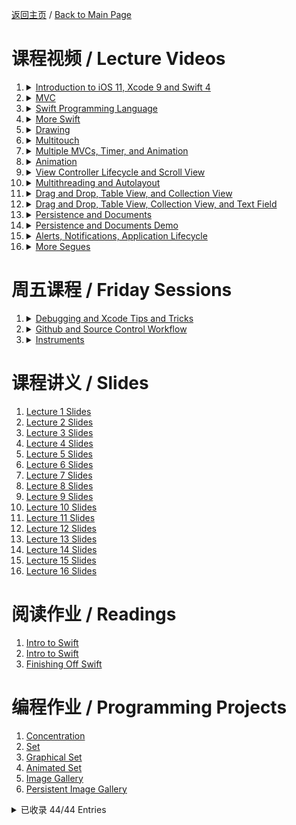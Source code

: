 [返回主页](../../README.md) / [Back to Main Page](../../en/README.md)

# 课程视频 / Lecture Videos

1. <details><summary><a href="https://itunesu-assets.itunes.apple.com/apple-assets-us-std-000001/CobaltPublic128/v4/c2/81/f1/c281f1aa-3abd-e87e-e16d-7eb0d4b1a5d8/311-6554896743492737986-01_9_25_17_1080p_CS193p_1080p_3mb_cc.m4v">Introduction to iOS 11, Xcode 9 and Swift 4</a></summary>Paul Hegarty provides an overview of the lecture series and introduces the different components in iOS. He concludes with a demo of Concentration Game.</details>
2. <details><summary><a href="https://itunesu-assets.itunes.apple.com/apple-assets-us-std-000001/CobaltPublic118/v4/a3/0f/1e/a30f1e6c-66b6-35da-ca51-321d272f0444/309-2503760600607007728-02_9_27_17_CS193p_720p_3mb_cc.m4v">MVC</a></summary>Paul Hegarty explains the Model-View-Controller (MVC) concept. He then continues the Concentration demo: demonstrating the application of MVC to the Concentration Game.</details>
3. <details><summary><a href="https://itunesu-assets.itunes.apple.com/apple-assets-us-std-000001/CobaltPublic128/v4/cc/18/4c/cc184cca-aaef-fd8e-e0f0-045e766707c9/319-2557083044702627203-03_10_02_17_prores_CS193p_1080p_3mb_cc.m4v">Swift Programming Language</a></summary>Paul Hegarty begins with a demonstration of making Concentration's button layout dynamic. He then reviews the first two lectures and continues diving into Swift.</details>
4. <details><summary><a href="https://itunesu-assets.itunes.apple.com/apple-assets-us-std-000001/CobaltPublic128/v4/a1/6e/07/a16e07a8-9978-bd09-8f68-e7e76cbf8b32/336-3848977901446740876-04_10_04_17_CS193p_1080p_3mb_cc.m4v">More Swift</a></summary>Paul Hegarty continues his coverage of Swift.</details>
5. <details><summary><a href="https://itunesu-assets.itunes.apple.com/apple-assets-us-std-000001/CobaltPublic128/v4/9d/97/13/9d9713ce-dc0b-c244-8ba5-1e218babe9fa/317-8878116075149346380-05_10_09_17_prores_CS193p_1080p_3mb_cc.m4v">Drawing</a></summary>Paul Hegarty covers error handling, special types any and anyobject, and casting. He then introduces views.</details>
6. <details><summary><a href="https://itunesu-assets.itunes.apple.com/apple-assets-us-std-000001/CobaltPublic128/v4/40/b6/28/40b62847-db9f-bc45-10fd-8026ac4e66e4/321-6728107643679048758-06_10_11_17_CS193p_1080p_3mb_cc.m4v">Multitouch</a></summary>Paul Hegarty continues his PlayingCard demonstration on views. He then introduces gestures and concludes with a demo on swiping, tapping and pinching.</details>
7. <details><summary><a href="https://itunesu-assets.itunes.apple.com/apple-assets-us-std-000001/CobaltPublic118/v4/41/40/da/4140da9f-07b3-52b5-c8a3-8e466d2ed444/309-96054835436878188-07_10_16_17_CS193p_1080p_3mb_cc.m4v">Multiple MVCs, Timer, and Animation</a></summary>Paul Hegarty begins with an explanation of multiple MVCs and demonstrates Theme Chooser in Concentration. He then introduces timer and animation.</details>
8. <details><summary><a href="https://itunesu-assets.itunes.apple.com/apple-assets-us-std-000001/CobaltPublic128/v4/16/8f/57/168f574f-523a-251d-9c32-22ac7c267ca9/327-7793456677118526749-08_10_18_17_1080p_3mb_cc.m4v">Animation</a></summary>Paul Hegarty continues his coverage of Animation.</details>
9. <details><summary><a href="https://itunesu-assets.itunes.apple.com/apple-assets-us-std-000001/CobaltPublic128/v4/b5/d5/96/b5d596e4-2ebc-f53e-930b-642207e21c87/335-8360806109958293556-09_10_23_17_prores_CS193p_1080p_3mb_cc2.m4v">View Controller Lifecycle and Scroll View</a></summary>Paul Hegarty delves into the view controller lifecycle – keeping track of what's happening in your Controller as it goes through its lifetime – and then demonstrates putting print()s into the multiple-MVC version of Concentration. He then covers scroll view.</details>
10. <details><summary><a href="https://itunesu-assets.itunes.apple.com/apple-assets-us-std-000001/CobaltPublic128/v4/1d/45/43/1d4543d6-2ed9-55d1-6cf1-1929b5319c10/311-695518005627000002-10_10_25_17_prores_CS193p_1080p_3mb_cc.m4v">Multithreading and Autolayout</a></summary>Paul Hegarty covers multithreading and then demonstrates with a multithreaded Cassini. He then introduces autolayout.</details>
11. <details><summary><a href="https://itunesu-assets.itunes.apple.com/apple-assets-us-std-000001/CobaltPublic128/v4/c8/4b/a1/c84ba1c1-d1b1-8cb3-8083-0cba3ea3013e/335-5035465745252410791-11_10_30_17_prores_CS193p_1080p_3mb_cc.m4v">Drag and Drop, Table View, and Collection View</a></summary>Paul Hegarty lectures about drag and drop – transferring information around within and between apps – and demonstrates applying it in a demonstration of EmojiArt. He then introduces UITableView and UICollectionView.</details>
12. <details><summary><a href="https://itunesu-assets.itunes.apple.com/apple-assets-us-std-000001/CobaltPublic128/v4/d1/b4/67/d1b467d2-b5fc-f2e3-4b5f-8c431659db66/303-5025198319972677062-12_11_01_17_prores_CS193p_1080p_3mb_cc.m4v">Drag and Drop, Table View, Collection View, and Text Field</a></summary>Paul Hegarty continues his demo of EmojiArt. He then covers editable text input control with UITextField.</details>
13. <details><summary><a href="https://itunesu-assets.itunes.apple.com/apple-assets-us-std-000001/CobaltPublic118/v4/d2/e4/c4/d2e4c497-670f-6b43-c919-6ec42e4481a9/312-9097236878835223246-13_11_06_17_prores_CS193p_1080p_3mb_cc.m4v">Persistence and Documents</a></summary>Paul Hegarty continues his demo of Emoji Art where he implements UITextField to add more Emoji. He then introduces persistence.</details>
14. <details><summary><a href="https://itunesu-assets.itunes.apple.com/apple-assets-us-std-000001/CobaltPublic128/v4/0b/fe/9f/0bfe9fe6-faae-0470-a9b0-81c1908cf484/305-1366423083051400424-14_11_08_17_prores_1_CS193p_1080p_3mb_cc.m4v">Persistence and Documents Demo</a></summary>Paul Hegarty extends his coverage of Documents. He then does a demonstration of using Codable to create a JSON representation, storing it in the filesystem then letting UIDocument store it instead, and then using UIDocumentBrowserViewController to choose/create/rename/move documents.</details>
15. <details><summary><a href="https://itunesu-assets.itunes.apple.com/apple-assets-us-std-000001/CobaltPublic118/v4/ca/bd/dc/cabddc02-88ed-f3b1-42df-a9efb8271e48/532-3346936006580998385-15_11_13_17_prores_CS193p_1080p_3mb_cc.m4v">Alerts, Notifications, Application Lifecycle</a></summary>Paul Hegarty covers alerts and action sheets, notifications and KVO, and the application lifecycle.</details>
16. <details><summary><a href="https://itunesu-assets.itunes.apple.com/apple-assets-us-std-000001/CobaltPublic118/v4/53/9b/4d/539b4d08-12e4-e0ff-8429-21d3b3df534a/511-8983128522622077657-16_11_15_17_prores_CS193p_1080p_3mb.m4v">More Segues</a></summary>Paul Hegarty talks about modal, popover, unwind, and embed segues.</details>

# 周五课程 / Friday Sessions

1. <details><summary><a href="https://itunesu-assets.itunes.apple.com/apple-assets-us-std-000001/CobaltPublic128/v4/05/6b/ee/056beea1-11c6-13da-e46a-56952ed2c733/504-8815564797834236275-Friday_01_9_29_17_WIP02_CS193p_1080p_3mb_cc.m4v">Debugging and Xcode Tips and Tricks</a></summary>Jason Riggs talks about debugging and shares Xcode tips and tricks.</details>
2. <details><summary><a href="https://itunesu-assets.itunes.apple.com/apple-assets-us-std-000001/CobaltPublic118/v4/7b/61/60/7b616031-b2f8-bf76-5171-9dd7c29109ba/533-6252825471341223932-Friday_02_WIP02_1080p_CS193p_1080p_3mb_cc.m4v">Github and Source Control Workflow</a></summary>Junjie Ke covers Github and the source control workflow.</details>
3. <details><summary><a href="https://itunesu-assets.itunes.apple.com/apple-assets-us-std-000001/CobaltPublic118/v4/30/9a/56/309a56d3-b57a-0bb1-c465-d80ec6740160/531-9139141023410630962-Friday_03_10_27_17_WIP02_CS193p_1080p_3mb_cc.m4v">Instruments</a></summary>Jason Riggs explains instruments.</details>

# 课程讲义 / Slides

1. [Lecture 1 Slides](https://itunesu-assets.itunes.apple.com/apple-assets-us-std-000001/CobaltPublic118/v4/b8/e3/2e/b8e32eaf-b0c4-4c3c-15e3-047f446b3e39/306-8064245884110005836-CS193P_F17_Lecture_1.pdf)
2. [Lecture 2 Slides](https://itunesu-assets.itunes.apple.com/apple-assets-us-std-000001/CobaltPublic128/v4/c2/d5/8f/c2d58f95-6448-17c1-fd56-46536fe6e2ae/335-8348407309262319289-CS193P_F17_Lecture_2.pdf)
3. [Lecture 3 Slides](https://itunesu-assets.itunes.apple.com/apple-assets-us-std-000001/CobaltPublic128/v4/2a/94/52/2a945263-f1f8-16b6-43e1-6ee87eab15c2/331-7606507835520006753-CS193P_F17_Lecture_3.pdf)
4. [Lecture 4 Slides](https://itunesu-assets.itunes.apple.com/apple-assets-us-std-000001/CobaltPublic118/v4/0e/70/72/0e707292-d70e-c91d-dbb4-e75eacf606cd/332-7722181712227503268-CS193P_F17_Lecture_4.pdf)
5. [Lecture 5 Slides](https://itunesu-assets.itunes.apple.com/apple-assets-us-std-000001/CobaltPublic128/v4/1f/17/6e/1f176e43-2235-47c3-01d3-8b79dffd5a47/330-1915007205404420726-CS193P_F17_Lecture_5.pdf)
6. [Lecture 6 Slides](https://itunesu-assets.itunes.apple.com/apple-assets-us-std-000001/CobaltPublic118/v4/e5/a7/ae/e5a7aeba-db5f-b50f-a6d3-861dd0bb8a57/312-5688919973254424356-CS193P_F17_Lecture_6.pdf)
7. [Lecture 7 Slides](https://itunesu-assets.itunes.apple.com/apple-assets-us-std-000001/CobaltPublic118/v4/a9/6f/3b/a96f3b8a-35c1-50bd-ce9f-e26a54d48544/320-5503734535583450465-CS193P_F17_Lecture_7.pdf)
8. [Lecture 8 Slides](https://itunesu-assets.itunes.apple.com/apple-assets-us-std-000001/CobaltPublic128/v4/bf/dd/b5/bfddb5ba-503e-0057-a1b7-dfaeeb999387/335-3416648937156657194-CS193P_F17_Lecture_8.pdf)
9. [Lecture 9 Slides](https://itunesu-assets.itunes.apple.com/apple-assets-us-std-000001/CobaltPublic118/v4/84/92/46/849246d8-03f1-4eb8-9ab6-bedde8580d24/332-3154341613995510587-CS193P_F17_Lecture_9.pdf)
10. [Lecture 10 Slides](https://itunesu-assets.itunes.apple.com/apple-assets-us-std-000001/CobaltPublic128/v4/d2/d2/6b/d2d26bfc-0528-265c-6c60-90ec126e6ee5/322-6515997048783028736-CS193P_F17_Lecture_10.pdf)
11. [Lecture 11 Slides](https://itunesu-assets.itunes.apple.com/apple-assets-us-std-000001/CobaltPublic128/v4/90/9f/cf/909fcfbf-7e6a-6722-fe59-27429115ff6b/317-8823617114003497609-CS193P_F17_Lecture_11.pdf)
12. [Lecture 12 Slides](https://itunesu-assets.itunes.apple.com/apple-assets-us-std-000001/CobaltPublic118/v4/40/1e/67/401e6721-4436-fb80-2ca1-9d5378b2101e/306-4082649130340532415-CS193P_F17_Lecture_12.pdf)
13. [Lecture 13 Slides](https://itunesu-assets.itunes.apple.com/apple-assets-us-std-000001/CobaltPublic122/v4/b6/6b/ae/b66bae2e-4eaa-0b2f-ec1e-f056af95bde1/323-4247208383177102782-CS193P_F17_Lecture_13.pdf)
14. [Lecture 14 Slides](https://itunesu-assets.itunes.apple.com/apple-assets-us-std-000001/CobaltPublic128/v4/fa/71/a4/fa71a463-d836-f2d2-005d-e00ca2d84b48/322-5794459892624250293-CS193P_F17_Lecture_14.pdf)
15. [Lecture 15 Slides](https://itunesu-assets.itunes.apple.com/apple-assets-us-std-000001/CobaltPublic118/v4/1d/4d/19/1d4d19f2-e6de-0cb4-d7c7-f33d68f66b23/522-830176750758320683-CS193P_F17_Lecture_15.pdf)
16. [Lecture 16 Slides](https://itunesu-assets.itunes.apple.com/apple-assets-us-std-000001/CobaltPublic128/v4/71/df/17/71df17c8-daa9-747c-cc0e-610303b1129d/512-802352814004650525-CS193P_F17_Lecture_16.pdf)

# 阅读作业 / Readings

1. [Intro to Swift](https://itunesu-assets.itunes.apple.com/apple-assets-us-std-000001/CobaltPublic128/v4/4b/1b/f6/4b1bf6e4-f408-21fe-924d-c5fdb8ec9ea3/309-1725317477475915568-CS193P_F17_Reading_1.pdf)
2. [Intro to Swift](https://itunesu-assets.itunes.apple.com/apple-assets-us-std-000001/CobaltPublic128/v4/a1/8b/72/a18b72d5-6c48-9898-ff1e-7d95d2c5d914/301-1950499169436194703-CS193P_F17_Reading_2.pdf)
3. [Finishing Off Swift](https://itunesu-assets.itunes.apple.com/apple-assets-us-std-000001/CobaltPublic128/v4/d3/2d/e5/d32de58b-bbb0-2264-be85-25b2c84a4733/336-3367719085568248138-CS193P_F17_Reading_3.pdf)

# 编程作业 / Programming Projects

1. [Concentration](https://itunesu-assets.itunes.apple.com/apple-assets-us-std-000001/CobaltPublic118/v4/04/b5/81/04b58115-f130-54e7-e23d-020840f92932/311-6986826354385551794-CS193P_F17_Assignment_1_iTunesU.pdf)
2. [Set](https://itunesu-assets.itunes.apple.com/apple-assets-us-std-000001/CobaltPublic118/v4/a9/7f/a3/a97fa31e-7bb6-6fa3-3e37-dd3654699ba4/314-6143069573660719394-CS193P_F17_Assignment_2.pdf)
3. [Graphical Set](https://itunesu-assets.itunes.apple.com/apple-assets-us-std-000001/CobaltPublic128/v4/5e/34/b1/5e34b154-8ffd-ee18-2df3-16d50177b8cc/309-1475895300459033080-CS193P_F17_Assignment_3.pdf)
4. [Animated Set](https://itunesu-assets.itunes.apple.com/apple-assets-us-std-000001/CobaltPublic128/v4/5e/89/9f/5e899f5d-19e7-aa34-6ca7-93a1e645eefc/309-2441628197055099936-CS193P_F17_Assignment_4.pdf)
5. [Image Gallery](https://itunesu-assets.itunes.apple.com/apple-assets-us-std-000001/CobaltPublic118/v4/22/c3/00/22c30013-28dd-41eb-e104-a4594ec95dad/308-8518403617003934463-CS193P_F17_Assignment_5.pdf)
6. [Persistent Image Gallery](https://itunesu-assets.itunes.apple.com/apple-assets-us-std-000001/CobaltPublic128/v4/5a/46/19/5a4619d5-bee0-1379-e204-731912cea353/307-9138746427331321981-CS193P_F17_Assignment_6.pdf)

<details><summary>已收录 44/44 Entries</summary><script type="text/javascript"> window.onload = function () { document.getElementsByClassName("project-name")[0].innerHTML = "下载列表 / Course Materials"; } </script></details>
